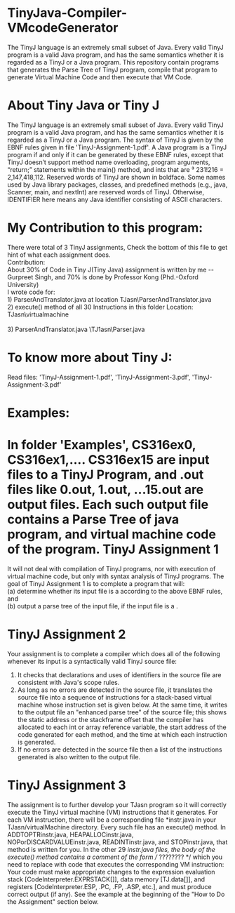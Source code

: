 TinyJava-Compiler-VMcodeGenerator
=================================

The TinyJ language is an extremely small subset of Java. Every valid TinyJ program is a valid Java program,
and has the same semantics whether it is regarded as a TinyJ or a Java program. This repository contain 
programs that generates the Parse Tree of TinyJ program, compile that program to generate Virtual Machine
Code and then execute that VM Code. 

About Tiny Java or Tiny J
=========================
The TinyJ language is an extremely small subset of Java. Every valid TinyJ program is a valid Java 
program, and has the same semantics whether it is regarded as a TinyJ or a Java program. The syntax of 
TinyJ is given by the EBNF rules given in file 'TinyJ-Assignment-1.pdf'. A Java program is a TinyJ program
if and only if it can be generated by these EBNF rules, except that TinyJ doesn’t support method name
overloading, program arguments, “return;” statements within the main() method, and ints that 
are ³ 231!216 = 2,147,418,112. Reserved words of TinyJ are shown in boldface. Some names used by Java 
library packages, classes, and predefined methods (e.g., java, Scanner, main, and nextInt) are reserved 
words of TinyJ. Otherwise, IDENTIFIER here means any Java identifier consisting of ASCII characters.

My Contribution to this program:
================================
There were total of 3 TinyJ assignments, Check the bottom of this file to get hint of what each assignment does.
<br>Contribution:
<br>About 30% of Code in Tiny J(Tiny Java) assignment is written by me  -- Gurpreet Singh, and 70% is 
done by Professor Kong (Phd.-Oxford University) 
<br>I wrote code for:
<br>1) ParserAndTranslator.java  at location  TJasn\ParserAndTranslator.java 
<br>2) execute() method of all 30 Instructions in this folder Location: TJasn\virtualmachine\
<br>3) ParserAndTranslator.java     \TJ1asn\Parser.java 

To know more about Tiny J:
=========================
Read files: 'TinyJ-Assignment-1.pdf', 'TinyJ-Assignment-3.pdf', 'TinyJ-Assignment-3.pdf' 

Examples:
=========
In folder 'Examples', CS316ex0, CS316ex1,.... CS316ex15 are input files to a TinyJ Program, and 
.out files like 0.out, 1.out, ...15.out are output files. Each such output file contains a Parse Tree of 
java program, and virtual machine code of the program.
TinyJ Assignment 1
==================
It will not deal with compilation of TinyJ programs, nor with execution of virtual machine code, but only 
with syntax analysis of TinyJ programs. The goal of TinyJ Assignment 1 is to complete a program that will:
<br>(a) determine whether its input file is a <program> according to the above EBNF rules, and
<br>(b) output a parse tree of the input file, if the input file is a <program>.  

TinyJ Assignment 2
==================
 Your assignment is to complete a compiler which does all of the following whenever its input is a syntactically valid TinyJ source file: 
1. It checks that declarations and uses of identifiers in the source file are consistent with Java's scope rules. 
2. As long as no errors are detected in the source file, it translates the source file into a sequence of  instructions for a 
   stack-based virtual machine whose instruction set is given below. At the same time, it writes to the output file 
   an "enhanced parse tree" of the source file; this shows the static address or the stackframe offset that the compiler has 
   allocated to each int or array reference variable, the start address of the code generated for each method, and the time at which each 
   instruction is generated. 
3. If no errors are detected in the source file then a list of the instructions generated is also written to the output file.


TinyJ Assignment 3
==================
The assignment is to further develop your TJasn program so it will correctly execute the TinyJ virtual machine (VM) instructions 
that it generates. For each VM instruction, there will be a corresponding file *instr.java in your TJasn/virtualMachine directory. 
Every such file has an execute() method. In ADDTOPTRinstr.java, HEAPALLOCinstr.java, NOPorDISCARDVALUEinstr.java, READINTinstr.java, and 
STOPinstr.java, that method is written for you. In the other 29 *instr.java files, the body of the execute() method contains a comment of 
the form /* ???????? */ which you need to replace with code that executes the corresponding VM instruction: Your code must make appropriate changes 
to the expression evaluation stack [CodeInterpreter.EXPRSTACK[]], data memory [TJ.data[]], and registers [CodeInterpreter.ESP, .PC, .FP, .ASP, etc.], 
and must produce correct output (if any). See the example at the beginning of the "How to Do the Assignment" section below.  
